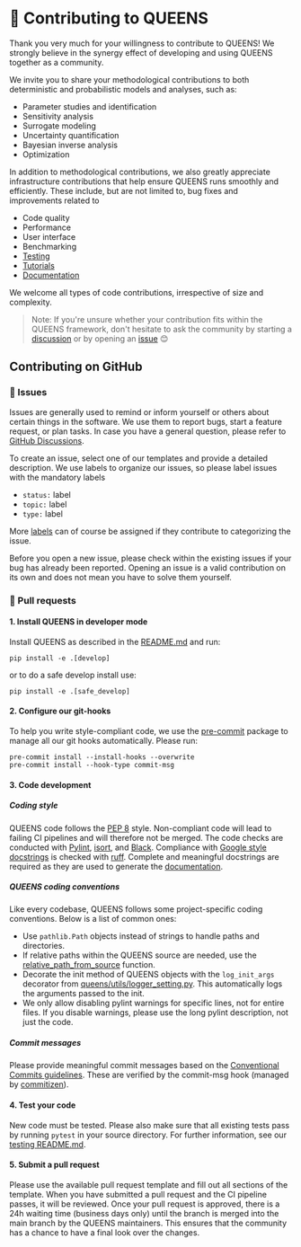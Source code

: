 # :busts_in_silhouette: Contributing to QUEENS
Thank you very much for your willingness to contribute to QUEENS! We strongly believe in the synergy effect of developing and using QUEENS together as a community.

We invite you to share your methodological contributions to both deterministic and probabilistic models and analyses, such as:
- Parameter studies and identification
- Sensitivity analysis
- Surrogate modeling
- Uncertainty quantification
- Bayesian inverse analysis
- Optimization

In addition to methodological contributions, we also greatly appreciate infrastructure contributions that help ensure QUEENS runs smoothly and efficiently. These include, but are not limited to, bug fixes and improvements related to
- Code quality
- Performance
- User interface
- Benchmarking
- [Testing](tests/README.md)
- [Tutorials](https://queens-py.github.io/queens/tutorials.html)
- [Documentation](doc/README.md)

We welcome all types of code contributions, irrespective of size and complexity.

> Note: If you're unsure whether your contribution fits within the QUEENS framework, don't hesitate to ask the community by starting a [discussion](https://github.com/queens-py/queens/discussions) or by opening an [issue](https://github.com/queens-py/queens/issues) :blush:

## Contributing on GitHub
### :rotating_light: Issues
Issues are generally used to remind or inform yourself or others about certain things in the
software. We use them to report bugs, start a feature request, or plan tasks. In case you have a
general question, please refer to [GitHub Discussions](https://github.com/queens-py/queens/discussions).

To create an issue, select one of our templates and provide a detailed description. We use labels
to organize our issues, so please label issues with the mandatory labels
- `status:` label
- `topic:` label
- `type:` label

More [labels](https://github.com/queens-py/queens/labels) can of course be assigned if they
contribute to categorizing the issue.

Before you open a new issue, please check within the existing issues if your bug has
already been reported. Opening an issue is a valid contribution on its own and does not mean you
have to solve them yourself.


### :fishing_pole_and_fish: Pull requests

#### 1. Install QUEENS in developer mode
Install QUEENS as described in the [README.md](README.md) and run:
<!---installation_develop marker, do not remove this comment-->
```
pip install -e .[develop]
```
or to do a safe develop install use:
```
pip install -e .[safe_develop]
```
<!---installation_develop marker, do not remove this comment-->

#### 2. Configure our git-hooks
To help you write style-compliant code, we use the [pre-commit](https://pre-commit.com/) package to manage all our git
hooks automatically. Please run:
```
pre-commit install --install-hooks --overwrite
pre-commit install --hook-type commit-msg
```

#### 3. Code development

##### Coding style
QUEENS code follows the [PEP 8](https://www.python.org/dev/peps/pep-0008/) style. Non-compliant code
will lead to failing CI pipelines and will therefore not be merged.
The code checks are conducted with [Pylint](https://pylint.org/),
[isort](https://github.com/PyCQA/isort), and [Black](https://github.com/psf/black).
Compliance with [Google style docstrings](https://github.com/google/styleguide/blob/gh-pages/pyguide.md#38-comments-and-docstrings)
is checked with [ruff](https://github.com/astral-sh/ruff).
Complete and meaningful docstrings are required as they are used to generate the
[documentation](#book-documentation).

##### QUEENS coding conventions
Like every codebase, QUEENS follows some project-specific coding conventions. Below is a list of common ones:
- Use `pathlib.Path` objects instead of strings to handle paths and directories.
- If relative paths within the QUEENS source are needed, use the [relative_path_from_source](queens/utils/path.py#L23) function.
- Decorate the init method of QUEENS objects with the `log_init_args` decorator from [queens/utils/logger_setting.py](queens/utils/logger_settings.py#L239). This automatically logs the arguments passed to the init.
- We only allow disabling pylint warnings for specific lines, not for entire files. If you disable warnings, please use the long pylint description, not just the code.
##### Commit messages
Please provide meaningful commit messages based on the
[Conventional Commits guidelines](https://www.conventionalcommits.org/en/v1.0.0/).
These are verified by the commit-msg hook (managed by [commitizen](https://github.com/commitizen-tools/commitizen)).

#### 4. Test your code
New code must be tested. Please also make sure that all existing tests pass by running `pytest` in
your source directory. For further information, see our [testing README.md](tests/README.md).

#### 5. Submit a pull request
Please use the available pull request template and fill out all sections of the template.
When you have submitted a pull request and the CI pipeline passes, it will be reviewed.
Once your pull request is approved, there is a 24h waiting time (business days only) until the branch is merged into the
main branch by the QUEENS maintainers. This ensures that the community has a chance to have a final look over the changes.
